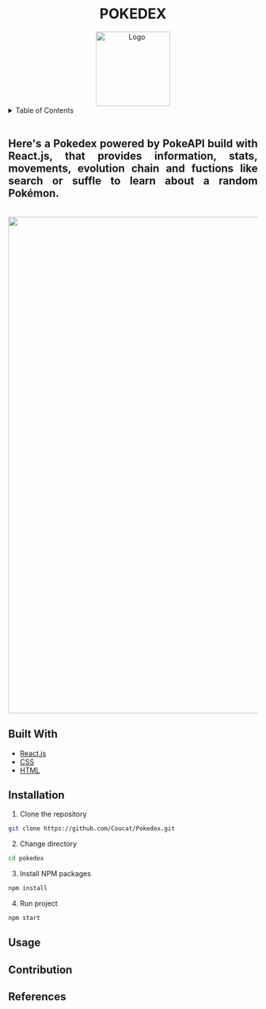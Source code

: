 <div align="center">
    <h1>POKEDEX</h1>
        <img src="https://res.cloudinary.com/dvxtbmch0/image/upload/v1644636765/pokecoin_blixqs.png" alt="Logo" width="150" height="150" />
</div>
<details>
    <summary>Table of Contents</summary>
    <ul>
        <li><a href="#about">About</li>       
        <li><a href="#build-with">Built With</a></li>
        <li><a href="#installation">Installation</a></li>
        <li><a href="#usage">Usage</a></li>
        <li><a href="#contribution">Contributing</a></li>
        <li><a href="#references">References</a></li>
    </ul>
</details>
<br>

<div id="about" >
    <h2 align="justify"> Here's a Pokedex powered by PokeAPI build with React.js, that provides information, stats, movements, evolution chain and fuctions like search or suffle to learn about a random Pokémon.</h2>
</div>

<br>
<a align="center"> <img src="https://res.cloudinary.com/dvxtbmch0/image/upload/v1644551448/Captura_de_pantalla_de_2022-02-10_21-50-18_va8kpv.png"  width="1000" /> </a>

<div id="build-with" ></div>

## Built With

* [React.js](https://reactjs.org/)
* [CSS](https://developer.mozilla.org/es/docs/Web/CSS)
* [HTML](https://developer.mozilla.org/es/docs/Web/HTML)

## Installation

1. Clone the repository 
```sh
git clone https://github.com/Coucat/Pokedex.git
```
2. Change directory
```sh
cd pokedex
```
3. Install NPM packages
```sh
npm install
```
4. Run project
```sh
npm start
```

## Usage

## Contribution

## References